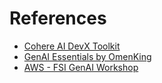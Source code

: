 # References

- [Cohere AI DevX Toolkit](https://github.com/cohere-ai/cohere-developer-experience)
- [GenAI Essentials by OmenKing](https://github.com/ExamProCo/GenAI-Essentials)
- [AWS - FSI GenAI Workshop](https://github.com/aws-samples/fsi-genai-bootcamp)